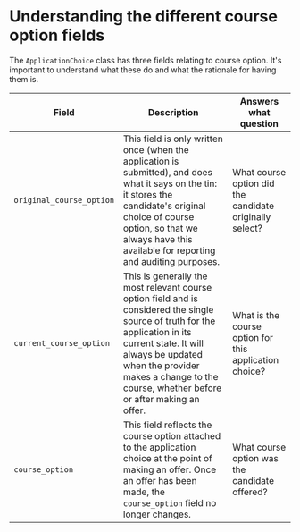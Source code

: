 # Understanding the different course option fields

The `ApplicationChoice` class has three fields relating to course option. It's important to understand what these do and what the rationale for having them is.

| Field | Description | Answers what question |
| --- | --- | --- |
| `original_course_option` | This field is only written once (when the application is submitted), and does what it says on the tin: it stores the candidate's original choice of course option, so that we always have this available for reporting and auditing purposes. | What course option did the candidate originally select? |
| `current_course_option` | This is generally the most relevant course option field and is considered the single source of truth for the application in its current state. It will always be updated when the provider makes a change to the course, whether before or after making an offer. | What is the course option for this application choice? |
| `course_option` | This field reflects the course option attached to the application choice at the point of making an offer. Once an offer has been made, the `course_option` field no longer changes. | What course option was the candidate offered? |
